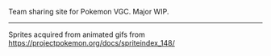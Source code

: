 Team sharing site for Pokemon VGC. Major WIP.

______


Sprites acquired from animated gifs from https://projectpokemon.org/docs/spriteindex_148/